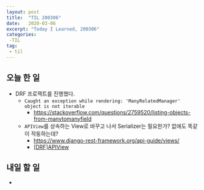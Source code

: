 ```yaml
---
layout: post
title:  "TIL 200306"
date:   2020-03-06
excerpt: "Today I Learned, 200306"
categories: 
 -TIL
tag:
 - til
---
```

## 오늘 한 일

* DRF 프로젝트를 진행했다.
    * `Caught an exception while rendering: 'ManyRelatedManager' object is not iterable`
        * https://stackoverflow.com/questions/2759520/listing-objects-from-manytomanyfield
    * `APIView`를 상속하는 View로 바꾸고 나서 Serializer는 필요한가? 없애도 똑같이 작동하는데?
        * https://www.django-rest-framework.org/api-guide/views/
        * [[DRF]APIView](./2020-03-07-drf-200307.md)

## 내일 할 일

* 